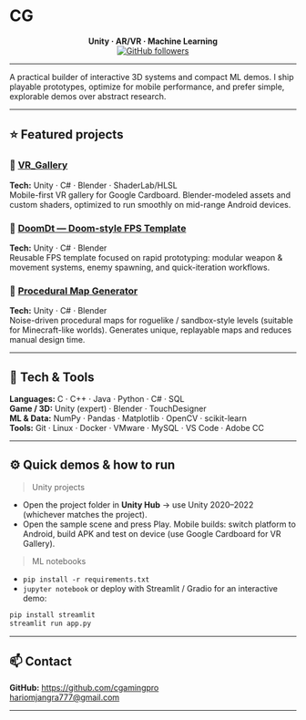 # CG

<div align="center">

**Unity · AR/VR · Machine Learning**  
[![GitHub followers](https://img.shields.io/github/followers/cgamingpro?label=follow&style=social)](https://github.com/cgamingpro)

</div>

---

A practical builder of interactive 3D systems and compact ML demos. I ship playable prototypes, optimize for mobile performance, and prefer simple, explorable demos over abstract research.

---

## ⭐ Featured projects

### 🔹 [VR_Gallery](https://github.com/cgamingpro/VR_Gallery)  
**Tech:** Unity · C# · Blender · ShaderLab/HLSL  
Mobile-first VR gallery for Google Cardboard. Blender-modeled assets and custom shaders, optimized to run smoothly on mid-range Android devices.

### 🔹 [DoomDt — Doom-style FPS Template](https://github.com/cgamingpro/DoomDt)  
**Tech:** Unity · C# · Blender  
Reusable FPS template focused on rapid prototyping: modular weapon & movement systems, enemy spawning, and quick-iteration workflows.

### 🔹 [Procedural Map Generator](https://github.com/cgamingpro/ProceduralDungeonGenrator)  
**Tech:** Unity · C# · Blender  
Noise-driven procedural maps for roguelike / sandbox-style levels (suitable for Minecraft-like worlds). Generates unique, replayable maps and reduces manual design time.

---

## 🧰 Tech & Tools

**Languages:** C · C++ · Java · Python · C# · SQL  
**Game / 3D:** Unity (expert) · Blender · TouchDesigner  
**ML & Data:** NumPy · Pandas · Matplotlib · OpenCV · scikit-learn  
**Tools:** Git · Linux · Docker · VMware · MySQL · VS Code · Adobe CC

---

## ⚙️ Quick demos & how to run

> Unity projects  
- Open the project folder in **Unity Hub** → use Unity 2020–2022 (whichever matches the project).  
- Open the sample scene and press Play. Mobile builds: switch platform to Android, build APK and test on device (use Google Cardboard for VR Gallery).

> ML notebooks  
- `pip install -r requirements.txt`  
- `jupyter notebook` or deploy with Streamlit / Gradio for an interactive demo:  
```bash
pip install streamlit
streamlit run app.py
```

---

## 📫 Contact
**GitHub:** https://github.com/cgamingpro  
hariomjangra777@gmail.com 

---

